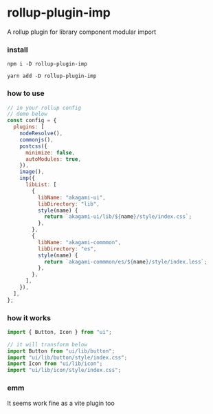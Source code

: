 # rollup-plugin-imp

A rollup plugin for library component modular import

### install

```
npm i -D rollup-plugin-imp

yarn add -D rollup-plugin-imp
```

### how to use

```js
// in your rollup config
// demo below
const config = {
  plugins: [
    nodeResolve(),
    commonjs(),
    postcss({
      minimize: false,
      autoModules: true,
    }),
    image(),
    imp({
      libList: [
        {
          libName: "akagami-ui",
          libDirectory: "lib",
          style(name) {
            return `akagami-ui/lib/${name}/style/index.css`;
          },
        },
        {
          libName: "akagami-commmon",
          libDirectory: "es",
          style(name) {
            return `akagami-commmon/es/${name}/style/index.less`;
          },
        },
      ],
    }),
  ],
};
```

### how it works

```js
import { Button, Icon } from "ui";

// it will transform below
import Button from "ui/lib/button";
import "ui/lib/button/style/index.css";
import Icon from "ui/lib/icon";
import "ui/lib/icon/style/index.css";
```

### emm

It seems work fine as a vite plugin too
